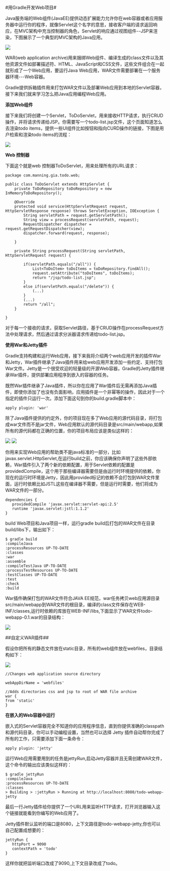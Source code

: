 #用Gradle开发Web项目#

Java服务端的Web组件(JavaEE)提供动态扩展能力允许你在web容器或者应用服务器中运行你的程序，就像Servlet这个名字的意思，接收客户端的请求返回响应，在MVC架构中充当控制器的角色，Servlet的响应通过视图组件--JSP来渲染，下图展示了一个典型的MVC架构的Java应用。

![](/images/dag15.png)

WAR(web application archive)用来捆绑Web组件、编译生成的class文件以及其他资源文件如部署描述符、HTML、JavaScript和CSS文件，这些文件组合在一起就形成了一个Web应用，要运行Java Web应用，WAR文件需要部署在一个服务器环境---Web容器。

Gradle提供拆箱插件用来打包WAR文件以及部署Web应用到本地的Servlet容器，接下来我们就来学习怎么把Java应用编程Web应用。

**添加Web组件**

接下来我们将创建一个Servlet，ToDoServlet，用来接收HTTP请求，执行CRUD操作，并将请求传递给JSP。你需要写一个todo-list.jsp文件，这个页面知道怎么去渲染todo items，提供一些UI组件比如按钮和指向CURD操作的链接，下图是用户检索和渲染todo items的流程：

![](/images/dag16.png)

**Web 控制器**

下面这个就是web 控制器ToDoServlet，用来处理所有的URL请求：

	package com.manning.gia.todo.web;

	public class ToDoServlet extends HttpServlet {
		private ToDoRepository toDoRepository = new InMemoryToDoRepository();

		@Override
		protected void service(HttpServletRequest request, HttpServletResponse response) throws ServletException, IOException {
    		String servletPath = request.getServletPath();
    		String view = processRequest(servletPath, request);
    		RequestDispatcher dispatcher = request.getRequestDispatcher(view);
    		dispatcher.forward(request, response);
	 
		}

		private String processRequest(String servletPath, HttpServletRequest request) {

    		if(servletPath.equals("/all")) {
        		List<ToDoItem> toDoItems = toDoRepository.findAll();
        		request.setAttribute("toDoItems", toDoItems);
        		return "/jsp/todo-list.jsp";
    		}
    		else if(servletPath.equals("/delete")) {
    	       	(...)
    		}
    		(...)
    		return "/all";
		}

	}


对于每一个接收的请求，获取Servlet路径，基于CRUD操作在processRequest方法中处理请求，然后通过请求分派器请求传递给todo-list.jsp。

**使用War和Jetty插件**

Gradle支持构建和运行Web应用，接下来我将介绍两个web应用开发的插件War和Jetty，War插件继承了Java插件用来给web应用开发添加一些约定、支持打包War文件。Jetty是一个很受欢迎的轻量级的开源Web容器，Gradle的Jetty插件继承War插件，提供部署应用程序到嵌入的容器的任务。

既然War插件继承了Java插件，所以你在应用了War插件后无需再添加Java插件，即使你添加了也没有负面影响，应用插件是一个非幂等的操作，因此对于一个指定的插件只运行一次。添加下面这句到你的build.gradle脚本中：

	apply plugin: 'war'

除了Java插件提供的约定外，你的项目现在多了Web应用的源代码目录，将打包成war文件而不是jar文件，Web应用默认的源代码目录是src/main/webapp,如果所有的源代码都在正确的位置，你的项目布局应该是类似这样的：

![](/images/dag17.png)
![](/images/dag18.png)

你用来实现Web应用的帮助类不是java标准的一部分，比如javax.servlet.HttpServlet,在运行build之前，你应该确保你声明了这些外部依赖，War插件引入了两个新的依赖配置，用于Servlet依赖的配置是providedCompile，这个用于那些编译器需要但是由运行时环境提供的依赖，你现在的运行时环境是Jetty，因此用provided标记的依赖不会打包到WAR文件里面，运行时依赖比如JSTL这些在编译器不需要，但是运行时需要，他们将成为WAR文件的一部分。

	dependencies {
	   providedCompile 'javax.servlet:servlet-api:2.5'
	   runtime 'javax.servlet:jstl:1.1.2'
	}


build Web项目和Java项目一样，运行gradle build后打包的WAR文件在目录build/libs下，输出如下：

	$ gradle build
	:compileJava
	:processResources UP-TO-DATE
	:classes
	:war
	:assemble
	:compileTestJava UP-TO-DATE
	:processTestResources UP-TO-DATE
	:testClasses UP-TO-DATE
	:test
	:check
	:build

War插件确保打包的WAR文件符合JAVA EE规范，war任务拷贝web应用源目录src/main/webapp到WAR文件的根目录，编译的class文件保存在WEB-INF/classes,运行时依赖的库放在WEB-INF/libs,下面显示了WAR文件todo-webapp-0.1.war的目录结构：

![](/images/dag19.png)

##自定义WAR插件##

假设你把所有的静态文件放在static目录，所有的web组件放在webfiles，目录结构如下：

![](/images/dag20.png)


	//Changes web application source directory

	webAppDirName = 'webfiles'

	//Adds directories css and jsp to root of WAR file archive
	war {
	from 'static'
	}

**在嵌入的Web容器中运行**

嵌入式的Servlet容器完全不知道你的应用程序信息，直到你提供准确的classpath和源代码目录，你可以手动编程设置，当然也可以选择 Jetty 插件自动帮你完成了所有的工作，只需要添加下面一条命令：

	apply plugin: 'jetty'

运行Web应用需要用到的任务是jettyRun,启动Jetty容器并且无需创建WAR文件，这个命令的输出应该类似这样的：

	$ gradle jettyRun
	:compileJava
	:processResources UP-TO-DATE
	:classes
	> Building > :jettyRun > Running at http://localhost:8080/todo-webapp-jetty

最后一行Jetty插件给你提供了一个URL用来监听HTTP请求，打开浏览器输入这个链接就能看到你编写的Web应用了。

Jetty插件默认监听的端口是8080，上下文路径是todo-webapp-jetty,你也可以自己配置成想要的：

	jettyRun {
	   httpPort = 9090
	   contextPath = 'todo'
	}

这样你就把监听端口改成了9090,上下文目录改成了todo。






